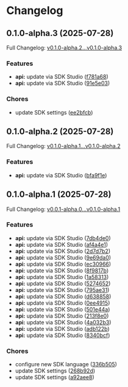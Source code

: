 # Changelog

## 0.1.0-alpha.3 (2025-07-28)

Full Changelog: [v0.1.0-alpha.2...v0.1.0-alpha.3](https://github.com/nextbillion-ai/nextbillion-sdk-python/compare/v0.1.0-alpha.2...v0.1.0-alpha.3)

### Features

* **api:** update via SDK Studio ([f781a68](https://github.com/nextbillion-ai/nextbillion-sdk-python/commit/f781a68a66acf68b2d5cdd1698f0856e6b35dfae))
* **api:** update via SDK Studio ([91e5e03](https://github.com/nextbillion-ai/nextbillion-sdk-python/commit/91e5e03cb19ee39d96607e598e70b0799fb60c87))


### Chores

* update SDK settings ([ee2bfcb](https://github.com/nextbillion-ai/nextbillion-sdk-python/commit/ee2bfcb9f1926c490d13393c9e3683c3d11e1b6d))

## 0.1.0-alpha.2 (2025-07-28)

Full Changelog: [v0.1.0-alpha.1...v0.1.0-alpha.2](https://github.com/nextbillion-ai/nextbillion-sdk-python/compare/v0.1.0-alpha.1...v0.1.0-alpha.2)

### Features

* **api:** update via SDK Studio ([bfa9f1e](https://github.com/nextbillion-ai/nextbillion-sdk-python/commit/bfa9f1e2268d60eef0186e7a369e76e1c892d45c))

## 0.1.0-alpha.1 (2025-07-28)

Full Changelog: [v0.0.1-alpha.0...v0.1.0-alpha.1](https://github.com/nextbillion-ai/nextbillion-sdk-python/compare/v0.0.1-alpha.0...v0.1.0-alpha.1)

### Features

* **api:** update via SDK Studio ([7db4de0](https://github.com/nextbillion-ai/nextbillion-sdk-python/commit/7db4de05d06d2e0b4d9a2cb5d936a8d594fbd45e))
* **api:** update via SDK Studio ([af4a4e1](https://github.com/nextbillion-ai/nextbillion-sdk-python/commit/af4a4e1dcb35063fe690209d09488a3bcbbf6f2a))
* **api:** update via SDK Studio ([2d7d7b2](https://github.com/nextbillion-ai/nextbillion-sdk-python/commit/2d7d7b2544ecd70b6c3f1e74c8c5f4760527da24))
* **api:** update via SDK Studio ([9e69da0](https://github.com/nextbillion-ai/nextbillion-sdk-python/commit/9e69da05cb56954600f26c7efdce4112d41bb982))
* **api:** update via SDK Studio ([ec30966](https://github.com/nextbillion-ai/nextbillion-sdk-python/commit/ec30966e6cefe4e47042eacb31245d78823097ac))
* **api:** update via SDK Studio ([8f9817b](https://github.com/nextbillion-ai/nextbillion-sdk-python/commit/8f9817b249e2c335388eea2b207b2aec073aa483))
* **api:** update via SDK Studio ([1a58313](https://github.com/nextbillion-ai/nextbillion-sdk-python/commit/1a58313f88a98541eecda1f732051f3ed3cf9985))
* **api:** update via SDK Studio ([5274652](https://github.com/nextbillion-ai/nextbillion-sdk-python/commit/52746522fe2999bf34af34c00fac0067bbf5f497))
* **api:** update via SDK Studio ([795ae31](https://github.com/nextbillion-ai/nextbillion-sdk-python/commit/795ae3119cec0b342a22d793438a53f6302106d8))
* **api:** update via SDK Studio ([d638858](https://github.com/nextbillion-ai/nextbillion-sdk-python/commit/d6388586d5b849960b556a1ef17befe104af10e8))
* **api:** update via SDK Studio ([0ee4915](https://github.com/nextbillion-ai/nextbillion-sdk-python/commit/0ee4915c4fa9356adfe99abdf4fce1f77cdb515f))
* **api:** update via SDK Studio ([501e44a](https://github.com/nextbillion-ai/nextbillion-sdk-python/commit/501e44ad9e7a7dac6ef6815d44749bbfd251520b))
* **api:** update via SDK Studio ([213f8e0](https://github.com/nextbillion-ai/nextbillion-sdk-python/commit/213f8e058c7bbd97aaa536d01090ae5a6fa49cc4))
* **api:** update via SDK Studio ([4a032b3](https://github.com/nextbillion-ai/nextbillion-sdk-python/commit/4a032b347dcf068449f7e950ff9dda83899ff59d))
* **api:** update via SDK Studio ([adb122b](https://github.com/nextbillion-ai/nextbillion-sdk-python/commit/adb122b947a235f8775404a7f852c0d91015dff3))
* **api:** update via SDK Studio ([8340bcf](https://github.com/nextbillion-ai/nextbillion-sdk-python/commit/8340bcf8e4ba9b769f79788bf77ec50529825e1e))


### Chores

* configure new SDK language ([336b505](https://github.com/nextbillion-ai/nextbillion-sdk-python/commit/336b505ae05e26842d3fdd2518c253001bc21d02))
* update SDK settings ([268b92d](https://github.com/nextbillion-ai/nextbillion-sdk-python/commit/268b92dcc2db9bb16f7e777b4a1c4b1bedad965b))
* update SDK settings ([a92aee8](https://github.com/nextbillion-ai/nextbillion-sdk-python/commit/a92aee8914855da3fa259d31e81de56291c536a0))
